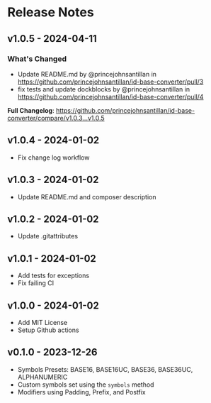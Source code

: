 # Release Notes

## v1.0.5 - 2024-04-11

### What's Changed

* Update README.md by @princejohnsantillan in https://github.com/princejohnsantillan/id-base-converter/pull/3
* fix tests and update dockblocks by @princejohnsantillan in https://github.com/princejohnsantillan/id-base-converter/pull/4

**Full Changelog**: https://github.com/princejohnsantillan/id-base-converter/compare/v1.0.3...v1.0.5

## v1.0.4 - 2024-01-02

- Fix change log workflow

## v1.0.3 - 2024-01-02

- Update README.md and composer description

## v1.0.2 - 2024-01-02

- Update .gitattributes

## v1.0.1 - 2024-01-02

- Add tests for exceptions
- Fix failing CI

## v1.0.0 - 2024-01-02

- Add MIT License
- Setup Github actions

## v0.1.0 - 2023-12-26

- Symbols Presets: BASE16, BASE16UC, BASE36, BASE36UC, ALPHANUMERIC
- Custom symbols set using the `symbols` method
- Modifiers using Padding, Prefix, and Postfix
